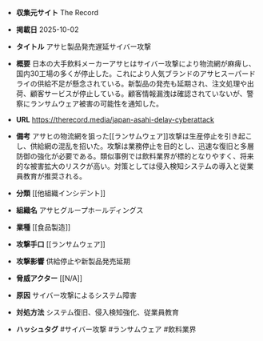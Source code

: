 - **収集元サイト**
The Record

- **掲載日**
2025-10-02

- **タイトル**
アサヒ製品発売遅延サイバー攻撃

- **概要**
日本の大手飲料メーカーアサヒはサイバー攻撃により物流網が麻痺し、国内30工場の多くが停止した。これにより人気ブランドのアサヒスーパードライの供給不足が懸念されている。新製品の発売も延期され、注文処理や出荷、顧客サービスが停止している。顧客情報漏洩は確認されていないが、警察にランサムウェア被害の可能性を通知した。

- **URL**
https://therecord.media/japan-asahi-delay-cyberattack

- **備考**
アサヒの物流網を狙った[[ランサムウェア]]攻撃は生産停止を引き起こし、供給網の混乱を招いた。攻撃は業務停止を目的とし、迅速な復旧と多層防御の強化が必要である。類似事例では飲料業界が標的となりやすく、将来的な被害拡大のリスクが高い。対策としては侵入検知システムの導入と従業員教育が推奨される。

- **分類**
[[他組織インシデント]]

- **組織名**
アサヒグループホールディングス

- **業種**
[[食品製造]]

- **攻撃手口**
[[ランサムウェア]]

- **攻撃影響**
供給停止や新製品発売延期

- **脅威アクター**
[[N/A]]

- **原因**
サイバー攻撃によるシステム障害

- **対処方法**
システム復旧、侵入検知強化、従業員教育

- **ハッシュタグ**
#サイバー攻撃 #ランサムウェア #飲料業界
